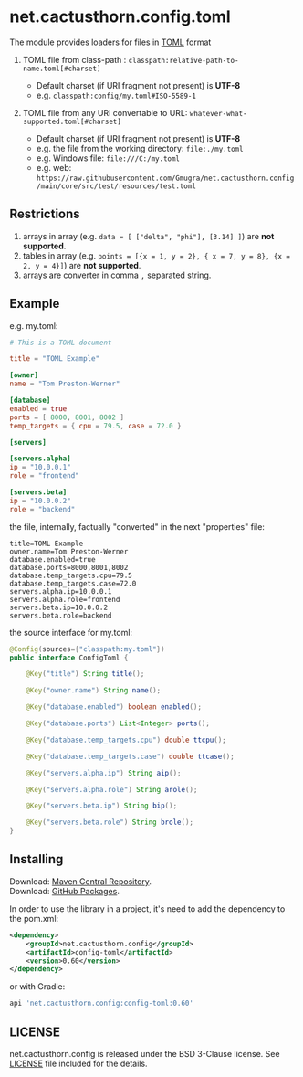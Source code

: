 # net.cactusthorn.config.toml
The module provides loaders for files in [TOML](https://toml.io) format

1.  TOML file from class-path : `classpath:relative-path-to-name.toml[#charset]`
    -   Default charset (if URI fragment not present) is **UTF-8**
    -   e.g. `classpath:config/my.toml#ISO-5589-1`

2.  TOML file from any URI convertable to URL: `whatever-what-supported.toml[#charset]`
    -   Default charset (if URI fragment not present) is **UTF-8**
    -   e.g. the file from the working directory: `file:./my.toml`
    -   e.g. Windows file: `file:///C:/my.toml`
    -   e.g. web: `https://raw.githubusercontent.com/Gmugra/net.cactusthorn.config/main/core/src/test/resources/test.toml`

## Restrictions
1.  arrays in array (e.g. `data = [ ["delta", "phi"], [3.14] ]`) are **not supported**.
2.  tables in array (e.g. `points = [{x = 1, y = 2}, { x = 7, y = 8}, {x = 2, y = 4}]`) are **not supported**.
3.  arrays are converter in comma `,` separated string.

## Example
e.g. 
my.toml:
```toml
# This is a TOML document

title = "TOML Example"

[owner]
name = "Tom Preston-Werner"

[database]
enabled = true
ports = [ 8000, 8001, 8002 ]
temp_targets = { cpu = 79.5, case = 72.0 }

[servers]

[servers.alpha]
ip = "10.0.0.1"
role = "frontend"

[servers.beta]
ip = "10.0.0.2"
role = "backend"
```
the file, internally, factually "converted" in the next "properties" file:
```properties
title=TOML Example
owner.name=Tom Preston-Werner
database.enabled=true
database.ports=8000,8001,8002
database.temp_targets.cpu=79.5
database.temp_targets.case=72.0
servers.alpha.ip=10.0.0.1
servers.alpha.role=frontend
servers.beta.ip=10.0.0.2
servers.beta.role=backend
```
the source interface for my.toml:
```java
@Config(sources={"classpath:my.toml"})
public interface ConfigToml {

    @Key("title") String title();

    @Key("owner.name") String name();

    @Key("database.enabled") boolean enabled();

    @Key("database.ports") List<Integer> ports();

    @Key("database.temp_targets.cpu") double ttcpu();

    @Key("database.temp_targets.case") double ttcase();

    @Key("servers.alpha.ip") String aip();

    @Key("servers.alpha.role") String arole();

    @Key("servers.beta.ip") String bip();

    @Key("servers.beta.role") String brole();
}
```

## Installing
Download: [Maven Central Repository](https://search.maven.org/search?q=g:net.cactusthorn.config).   
Download: [GitHub Packages](https://github.com/Gmugra?tab=packages&repo_name=net.cactusthorn.config).

In order to use the library in a project, it's need to add the dependency to the pom.xml:
```xml
<dependency>
    <groupId>net.cactusthorn.config</groupId>
    <artifactId>config-toml</artifactId>
    <version>0.60</version>
</dependency>
```
or with Gradle:
```groovy
api 'net.cactusthorn.config:config-toml:0.60'
```

## LICENSE
net.cactusthorn.config is released under the BSD 3-Clause license. See [LICENSE](https://github.com/Gmugra/net.cactusthorn.config/blob/main/LICENSE) file included for the details.
